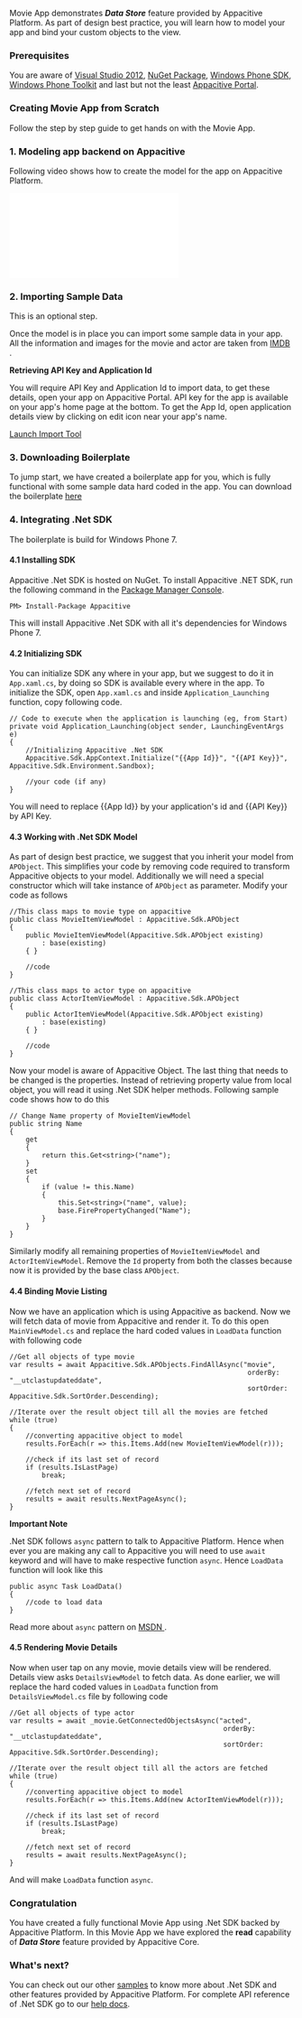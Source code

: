 ﻿Movie App demonstrates ***Data Store*** feature provided by Appacitive Platform. As part of design best practice, you will learn how to model your app and bind your custom objects to the view.

### Prerequisites

You are aware of <a target="_blank" href="http://www.visualstudio.com/">Visual Studio 2012</a>, <a target="_blank" href="http://www.nuget.org/">NuGet Package</a>, <a target="_blank" href="https://dev.windowsphone.com/en-us/downloadsdk">Windows Phone SDK</a>, <a target="_blank" href="http://phone.codeplex.com/"> Windows Phone Toolkit</a> and last but not the least <a target="_blank" href="https://portal.appacitive.com/">Appacitive Portal</a>.


### Creating Movie App from Scratch

Follow the step by step guide to get hands on with the Movie App.

### 1. Modeling app backend on Appacitive

Following video shows how to create the model for the app on Appacitive Platform.

<iframe src="//player.vimeo.com/video/100574762?byline=0&amp;portrait=0" frameborder="0" webkitallowfullscreen mozallowfullscreen allowfullscreen></iframe>



### 2. Importing Sample Data

<div class="muted">This is an optional step.</div>

Once the model is in place you can import some sample data in your app. All the information and images for the movie and actor are taken from <a target="_blank" href="http://www.imdb.com/">IMDB <span class="plxs glyphicon glyphicon-share-alt"></span></a>.

**Retrieving API Key and Application Id**

You will require API Key and Application Id to import data, to get these details, open your app on Appacitive Portal. API key for the app is available on your app's home page at the bottom. To get the App Id, open application details view by clicking on edit icon near your app's name.

<a id="aImportTool" data-js="movie-import" class="btn btn-state btn-primary" href="javascript:void('0')">Launch Import Tool</a>



### 3. Downloading Boilerplate

To jump start, we have created a boilerplate app for you, which is fully functional with some sample data hard coded in the app. You can download the boilerplate <a title="Download boilerplate" href="https://github.com/apalsapure/wp-movieapp/archive/boilerplate.zip">here</a>



### 4. Integrating .Net SDK

The boilerplate is build for Windows Phone 7.


#### 4.1 Installing SDK

Appacitive .Net SDK is hosted on NuGet. To install Appacitive .NET SDK, run the following command in the <a href="http://docs.nuget.org/docs/start-here/using-the-package-manager-console" targe="_blank">Package Manager Console</a>.

	PM> Install-Package Appacitive

This will install Appacitive .Net SDK with all it's dependencies for Windows Phone 7.


#### 4.2 Initializing SDK

You can initialize SDK any where in your app, but we suggest to do it in `App.xaml.cs`, by doing so SDK is available every where in the app. To initialize the SDK, open `App.xaml.cs` and inside `Application_Launching` function, copy following code.

	// Code to execute when the application is launching (eg, from Start)
	private void Application_Launching(object sender, LaunchingEventArgs e)
    {
    	//Initializing Appacitive .Net SDK
        Appacitive.Sdk.AppContext.Initialize("{{App Id}}", "{{API Key}}", Appacitive.Sdk.Environment.Sandbox);

        //your code (if any)
    }

You will need to replace {{App Id}} by your application's id and {{API Key}} by API Key.


#### 4.3 Working with .Net SDK Model

As part of design best practice, we suggest that you inherit your model from `APObject`. This simplifies your code by removing code required to transform Appacitive objects to your model. Additionally we will need a special constructor which will take instance of `APObject` as parameter. Modify your code as follows

	//This class maps to movie type on appacitive
	public class MovieItemViewModel : Appacitive.Sdk.APObject
    {
    	public MovieItemViewModel(Appacitive.Sdk.APObject existing)
            : base(existing)
        { }

    	//code
    }

    //This class maps to actor type on appacitive
    public class ActorItemViewModel : Appacitive.Sdk.APObject
    {
    	public ActorItemViewModel(Appacitive.Sdk.APObject existing)
            : base(existing)
        { }

    	//code
    }

Now your model is aware of Appacitive Object. The last thing that needs to be changed is the properties. Instead of retrieving property value from local object, you will read it using .Net SDK helper methods. Following sample code shows how to do this
	
	// Change Name property of MovieItemViewModel
	public string Name
    {
        get
        {
            return this.Get<string>("name");
        }
        set
        {
            if (value != this.Name)
            {
                this.Set<string>("name", value);
                base.FirePropertyChanged("Name");
            }
        }
    }

Similarly modify all remaining properties of `MovieItemViewModel` and `ActorItemViewModel`. Remove the `Id` property from both the classes because now it is provided by the base class `APObject`.


#### 4.4 Binding Movie Listing

Now we have an application which is using Appacitive as backend. Now we will fetch data of movie from Appacitive and render it. To do this open `MainViewModel.cs` and replace the hard coded values in `LoadData` function with following code

	//Get all objects of type movie
	var results = await Appacitive.Sdk.APObjects.FindAllAsync("movie", 
															   orderBy: "__utclastupdateddate", 
															   sortOrder: Appacitive.Sdk.SortOrder.Descending);

	//Iterate over the result object till all the movies are fetched
    while (true)
    {
    	//converting appacitive object to model
        results.ForEach(r => this.Items.Add(new MovieItemViewModel(r)));

        //check if its last set of record
        if (results.IsLastPage)
            break;

        //fetch next set of record
        results = await results.NextPageAsync();
    }


<p class="mbs mtl"><strong>Important Note</strong></p>

.Net SDK follows `async` pattern to talk to Appacitive Platform. Hence when ever you are making any call to Appacitive you will need to use `await` keyword and will have to make respective function `async`. Hence `LoadData` function will look like this

	public async Task LoadData()
	{
		//code to load data
	}

Read more about `async` pattern on <a target="_blank" href="http://msdn.microsoft.com/en-us/library/jj152938(v=vs.110).aspx" >MSDN <span class="plxs glyphicon glyphicon-share-alt"></span></a>.



#### 4.5 Rendering Movie Details

Now when user tap on any movie, movie details view will be rendered. Details view asks `DetailsViewModel` to fetch data. As done earlier, we will replace the hard coded values in `LoadData` function from `DetailsViewModel.cs` file by following code

	//Get all objects of type actor
    var results = await _movie.GetConnectedObjectsAsync("acted", 
                                                         orderBy: "__utclastupdateddate", 
                                                         sortOrder: Appacitive.Sdk.SortOrder.Descending);

    //Iterate over the result object till all the actors are fetched
    while (true)
    {
        //converting appacitive object to model
        results.ForEach(r => this.Items.Add(new ActorItemViewModel(r)));

        //check if its last set of record
        if (results.IsLastPage)
            break;

        //fetch next set of record
        results = await results.NextPageAsync();
    }

And will make `LoadData` function `async`.

### Congratulation

You have created a fully functional Movie App using .Net SDK backed by Appacitive Platform. In this Movie App we have explored the **read** capability of ***Data Store*** feature provided by Appacitive Core.

### What's next?
You can check out our other <a title="All Samples based on Appacitive .Net SDK" href="../">samples</a> to know more about .Net SDK and other features provided by Appacitive Platform. For complete API reference of .Net SDK go to our <a target="_blank" title="http://help.appacitive.com" href="http://help.appacitive.com/v1.0/#dotnet">help docs<span class="plxs glyphicon glyphicon-share-alt"></span></a>.